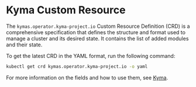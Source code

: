 # Kyma Custom Resource

<!-- Kyma Custom Resources Definition for the end user-->

The `kymas.operator.kyma-project.io` Custom Resource Definition (CRD) is a comprehensive specification that defines the structure and format used to manage a cluster and its desired state. It contains the list of added modules and their state.

To get the latest CRD in the YAML format, run the following command:

```bash
kubectl get crd kymas.operator.kyma-project.io -o yaml
```

For more information on the fields and how to use them, see [Kyma](../contributor/resources/01-kyma.md).

